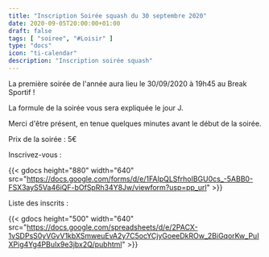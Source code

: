 ```yaml
---
title: "Inscription Soirée squash du 30 septembre 2020"
date: 2020-09-05T20:00:00+01:00
draft: false
tags: [ "soiree", "#Loisir" ]
type: "docs"
icon: "ti-calendar"
description: "Inscription soirée squash"
---
```


La première soirée de l'année aura lieu le 30/09/2020 à 19h45 au Break Sportif !

La formule de la soirée vous sera expliquée le jour J.

Merci d'être présent, en tenue quelques minutes avant le début de la soirée.

Prix de la soirée : 5€

Inscrivez-vous :

{{< gdocs height="880" width="640" src="https://docs.google.com/forms/d/e/1FAIpQLSfrhoIBGU0cs_-5ABB0-FSX3ayS5Va46iQF-bOfSpRh34Y8Jw/viewform?usp=pp_url" >}}

Liste des inscrits :

{{< gdocs height="500" width="640"  src="https://docs.google.com/spreadsheets/d/e/2PACX-1vSDPsS0yVGvV1kbXSmweuEvA2y7C5ocYCjyGoeeDkROw_2BiGqorKw_PuIXPig4Yg4PBulx9e3jbx2Q/pubhtml"  >}}
